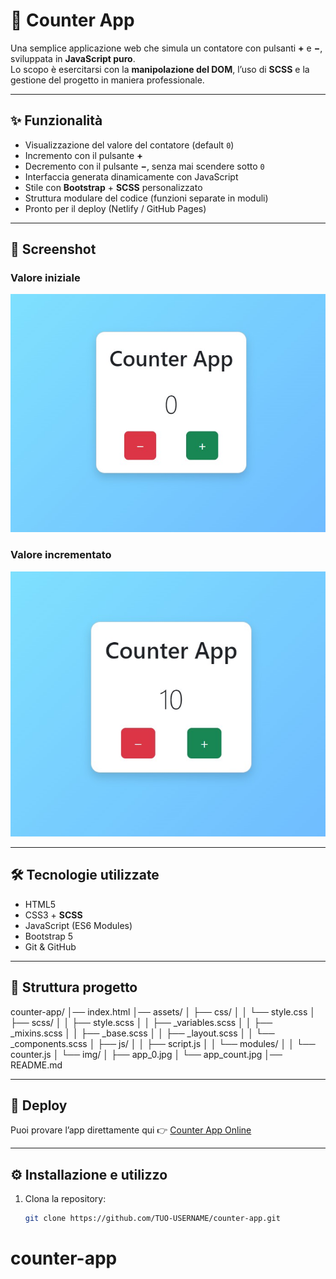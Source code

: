 # 🌌 Counter App

Una semplice applicazione web che simula un contatore con pulsanti **+** e **−**, sviluppata in **JavaScript puro**.  
Lo scopo è esercitarsi con la **manipolazione del DOM**, l’uso di **SCSS** e la gestione del progetto in maniera professionale.

---

## ✨ Funzionalità

- Visualizzazione del valore del contatore (default `0`)
- Incremento con il pulsante **+**
- Decremento con il pulsante **−**, senza mai scendere sotto `0`
- Interfaccia generata dinamicamente con JavaScript
- Stile con **Bootstrap** + **SCSS** personalizzato
- Struttura modulare del codice (funzioni separate in moduli)
- Pronto per il deploy (Netlify / GitHub Pages)

---

## 📸 Screenshot

### Valore iniziale
![Counter App](assets/img/app_0.jpg)

### Valore incrementato
![Counter App](assets/img/app_count.jpg)

---

## 🛠️ Tecnologie utilizzate

- HTML5
- CSS3 + **SCSS**
- JavaScript (ES6 Modules)
- Bootstrap 5
- Git & GitHub

---

## 📂 Struttura progetto

counter-app/
│── index.html
│── assets/
│ ├── css/
│ │ └── style.css
│ ├── scss/
│ │ ├── style.scss
│ │ ├── _variables.scss
│ │ ├── _mixins.scss
│ │ ├── _base.scss
│ │ ├── _layout.scss
│ │ └── _components.scss
│ ├── js/
│ │ ├── script.js
│ │ └── modules/
│ │ └── counter.js
│ └── img/
│   ├── app_0.jpg
│   └── app_count.jpg
│── README.md


---

## 🚀 Deploy

Puoi provare l’app direttamente qui 👉 [Counter App Online](https://counter-app-cristiano-f0d0a.web.app)

---

## ⚙️ Installazione e utilizzo

1. Clona la repository:
   ```bash
   git clone https://github.com/TUO-USERNAME/counter-app.git
# counter-app

